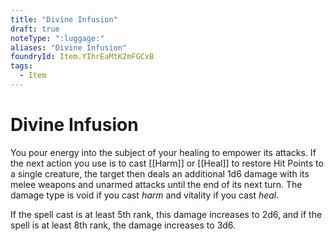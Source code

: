 ```yaml
---
title: "Divine Infusion"
draft: true
noteType: ":luggage:"
aliases: "Divine Infusion"
foundryId: Item.YIhrEaMtK2mFGCxB
tags:
  - Item
---
```


# Divine Infusion

You pour energy into the subject of your healing to empower its attacks. If the next action you use is to cast [[Harm]] or [[Heal]] to restore Hit Points to a single creature, the target then deals an additional 1d6 damage with its melee weapons and unarmed attacks until the end of its next turn. The damage type is void if you cast _harm_ and vitality if you cast _heal_.

If the spell cast is at least 5th rank, this damage increases to 2d6, and if the spell is at least 8th rank, the damage increases to 3d6.


